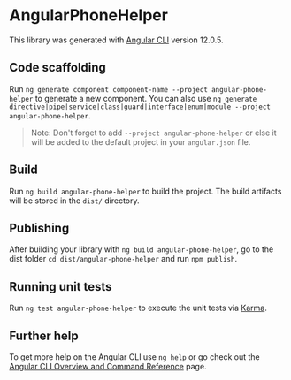 # AngularPhoneHelper

This library was generated with [Angular CLI](https://github.com/angular/angular-cli) version 12.0.5.

## Code scaffolding

Run `ng generate component component-name --project angular-phone-helper` to generate a new component. You can also use `ng generate directive|pipe|service|class|guard|interface|enum|module --project angular-phone-helper`.
> Note: Don't forget to add `--project angular-phone-helper` or else it will be added to the default project in your `angular.json` file. 

## Build

Run `ng build angular-phone-helper` to build the project. The build artifacts will be stored in the `dist/` directory.

## Publishing

After building your library with `ng build angular-phone-helper`, go to the dist folder `cd dist/angular-phone-helper` and run `npm publish`.

## Running unit tests

Run `ng test angular-phone-helper` to execute the unit tests via [Karma](https://karma-runner.github.io).

## Further help

To get more help on the Angular CLI use `ng help` or go check out the [Angular CLI Overview and Command Reference](https://angular.io/cli) page.
